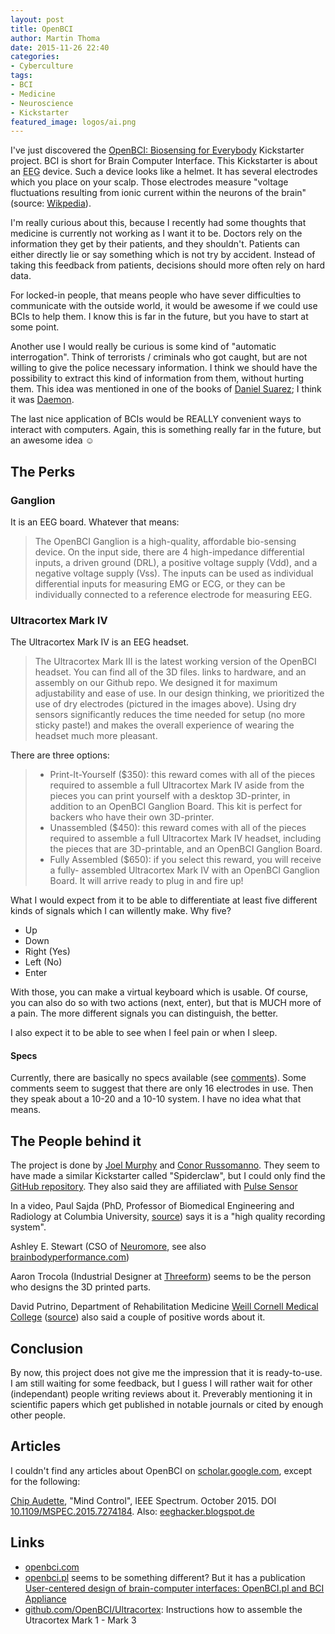 ```yaml
---
layout: post
title: OpenBCI
author: Martin Thoma
date: 2015-11-26 22:40
categories:
- Cyberculture
tags:
- BCI
- Medicine
- Neuroscience
- Kickstarter
featured_image: logos/ai.png
---
```


I've just discovered the
[OpenBCI: Biosensing for Everybody](https://www.kickstarter.com/projects/openbci/openbci-biosensing-for-everybody) Kickstarter project. BCI is short for Brain Computer
Interface. This Kickstarter is about an
<abbr title="Electroencephalography">EEG</abbr> device. Such a device looks
like a helmet. It has several electrodes which you place on your scalp. Those
electrodes measure "voltage fluctuations resulting from ionic current within
the neurons of the brain" (source: [Wikpedia](https://en.wikipedia.org/wiki/Electroencephalography)).

I'm really curious about this, because I recently had some thoughts that
medicine is currently not working as I want it to be. Doctors rely on the
information they get by their patients, and they shouldn't. Patients can either
directly lie or say something which is not try by accident. Instead of taking
this feedback from patients, decisions should more often rely on hard data.

For locked-in people, that means people who have sever difficulties to
communicate with the outside world, it would be awesome if we could use BCIs
to help them. I know this is far in the future, but you have to start at some
point.

Another use I would really be curious is some kind of "automatic
interrogation". Think of terrorists / criminals who got caught, but are not
willing to give the police necessary information. I think we should have the
possibility to extract this kind of information from them, without hurting
them. This idea was mentioned in one of the books of [Daniel Suarez](https://en.wikipedia.org/wiki/Daniel_Suarez_(author)); I think it was [Daemon](https://en.wikipedia.org/wiki/Daemon_(novel_series)).

The last nice application of BCIs would be REALLY convenient ways to interact
with computers. Again, this is something really far in the future, but an
awesome idea ☺


## The Perks

### Ganglion

It is an EEG board. Whatever that means:

> The OpenBCI Ganglion is a high-quality, affordable bio-sensing device. On the
> input side, there are 4 high-impedance differential inputs, a driven ground
> (DRL), a positive voltage supply (Vdd), and a negative voltage supply (Vss).
> The inputs can be used as individual differential inputs for measuring EMG or
> ECG, or they can be individually connected to a reference electrode for
> measuring EEG.


### Ultracortex Mark IV

The Ultracortex Mark IV is an EEG headset.

> The Ultracortex Mark III is the latest working version of the OpenBCI
> headset. You can find all of the 3D files. links to hardware, and an assembly
> on our Github repo. We designed it for maximum adjustability and ease of use.
> In our design thinking, we prioritized the use of dry electrodes (pictured in
> the images above). Using dry sensors significantly reduces the time needed
> for setup (no more sticky paste!) and makes the overall experience of wearing
> the headset much more pleasant.

There are three options:

> * Print-It-Yourself ($350): this reward comes with all of the pieces required
>   to assemble a full Ultracortex Mark IV aside from the pieces you can print
>   yourself with a desktop 3D-printer, in addition to an OpenBCI Ganglion Board.
>   This kit is perfect for backers who have their own 3D-printer.
> * Unassembled ($450): this reward comes with all of the pieces required to
>   assemble a full Ultracortex Mark IV headset, including the pieces that are
>   3D-printable, and an OpenBCI Ganglion Board.
> * Fully Assembled ($650): if you select this reward, you will receive a fully-
>   assembled Ultracortex Mark IV with an OpenBCI Ganglion Board. It will arrive
>   ready to plug in and fire up!

What I would expect from it to be able to differentiate at least five different
kinds of signals which I can willently make. Why five?

* Up
* Down
* Right (Yes)
* Left (No)
* Enter

With those, you can make a virtual keyboard which is usable. Of course, you can
also do so with two actions (next, enter), but that is MUCH more of a pain. The
more different signals you can distinguish, the better.

I also expect it to be able to see when I feel pain or when I sleep.


#### Specs

Currently, there are basically no specs available (see [comments](https://www.kickstarter.com/projects/openbci/openbci-biosensing-for-everybody/comments)). Some comments seem to suggest
that there are only 16&nbsp;electrodes in use. Then they speak about a 10-20
and a 10-10 system. I have no idea what that means.


## The People behind it
The project is done by [Joel Murphy](https://www.linkedin.com/in/joel-murphy-a402733)
and [Conor Russomanno](https://www.linkedin.com/in/conor-russomanno-90077425). They seem to have
made a similar Kickstarter called "Spiderclaw", but I could only find the
[GitHub repository](https://github.com/OpenBCI/Spiderclaw).
They also said they are affiliated with [Pulse Sensor](https://www.kickstarter.com/projects/1342192419/pulse-sensor-an-open-source-heart-rate-sensor-that)

In a video, Paul Sajda (PhD, Professor of Biomedical Engineering and Radiology at Columbia University, [source](http://bme.columbia.edu/paul-sajda)) says it is a "high quality recording system".

Ashley E. Stewart (CSO of [Neuromore](http://www.neuromore.com/team/), see also [brainbodyperformance.com](http://www.brainbodyperformance.com/aboutdrashleyestewart/dr-ashley-e-stewart/))

Aaron Trocola (Industrial Designer at [Threeform](http://threeformfashion.com/))
seems to be the person who designs the 3D printed parts.

David Putrino, Department of Rehabilitation Medicine [Weill Cornell Medical
College](https://en.wikipedia.org/wiki/Weill_Cornell_Medicine)
([source](http://www.burke.org/research/faculty/31)) also said a couple of
positive words about it.


## Conclusion

By now, this project does not give me the impression that it is ready-to-use.
I am still waiting for some feedback, but I guess I will rather wait for
other (independant) people writing reviews about it. Preverably mentioning it
in scientific papers which get published in notable journals or cited by enough
other people.


## Articles

I couldn't find any articles about OpenBCI on
<a href="https://scholar.google.de/">scholar.google.com</a>, except for the
following:

[Chip Audette](https://github.com/chipaudette), "Mind Control", IEEE Spectrum. October 2015.
DOI [10.1109/MSPEC.2015.7274184](http://ieeexplore.ieee.org/xpl/articleDetails.jsp?arnumber=7274184). Also: [eeghacker.blogspot.de](http://eeghacker.blogspot.de/)

## Links

* [openbci.com](http://openbci.com/)
* [openbci.pl](http://braintech.pl/openbci-pl/) seems to be something different?
  But it has a publication [User-centered design of brain-computer interfaces: OpenBCI.pl and BCI Appliance](http://dx.doi.org/10.2478/v10175-012-0054-1)
* [github.com/OpenBCI/Ultracortex](https://github.com/OpenBCI/Ultracortex):
  Instructions how to assemble the Utracortex Mark&nbsp;1 - Mark&nbsp;3
